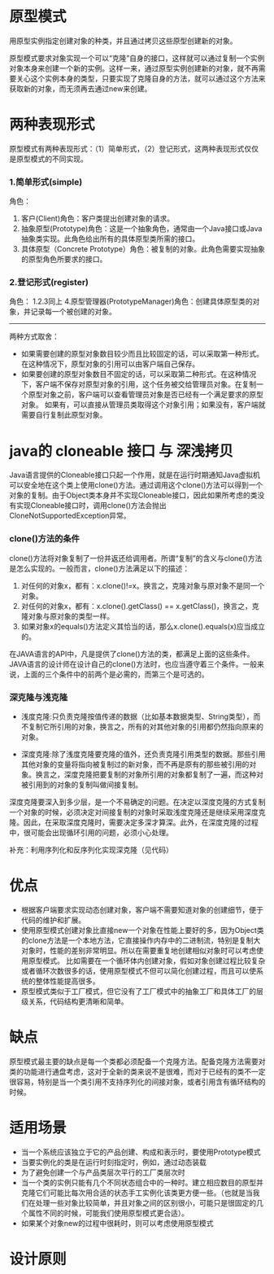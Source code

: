# 原型模式
用原型实例指定创建对象的种类，并且通过拷贝这些原型创建新的对象。

原型模式要求对象实现一个可以“克隆”自身的接口，这样就可以通过复制一个实例对象本身来创建一个新的实例。这样一来，通过原型实例创建新的对象，就不再需要关心这个实例本身的类型，只要实现了克隆自身的方法，就可以通过这个方法来获取新的对象，而无须再去通过new来创建。

# 两种表现形式
原型模式有两种表现形式：（1）简单形式，（2）登记形式，这两种表现形式仅仅是原型模式的不同实现。

### 1.简单形式(simple)
角色：
1. 客户(Client)角色：客户类提出创建对象的请求。
2. 抽象原型(Prototype)角色：这是一个抽象角色，通常由一个Java接口或Java抽象类实现。此角色给出所有的具体原型类所需的接口。
3. 具体原型（Concrete Prototype）角色：被复制的对象。此角色需要实现抽象的原型角色所要求的接口。

### 2.登记形式(register)
角色：
1.2.3同上
4.原型管理器(PrototypeManager)角色：创建具体原型类的对象，并记录每一个被创建的对象。

-------------------------
两种方式取舍：
- 如果需要创建的原型对象数目较少而且比较固定的话，可以采取第一种形式。在这种情况下，原型对象的引用可以由客户端自己保存。
- 如果要创建的原型对象数目不固定的话，可以采取第二种形式。在这种情况下，客户端不保存对原型对象的引用，这个任务被交给管理员对象。在复制一个原型对象之前，客户端可以查看管理员对象是否已经有一个满足要求的原型对象。
如果有，可以直接从管理员类取得这个对象引用；如果没有，客户端就需要自行复制此原型对象。


# java的 cloneable 接口 与 深浅拷贝
Java语言提供的Cloneable接口只起一个作用，就是在运行时期通知Java虚拟机可以安全地在这个类上使用clone()方法。通过调用这个clone()方法可以得到一个对象的复制。由于Object类本身并不实现Cloneable接口，因此如果所考虑的类没有实现Cloneable接口时，调用clone()方法会抛出CloneNotSupportedException异常。

### clone()方法的条件
clone()方法将对象复制了一份并返还给调用者。所谓“复制”的含义与clone()方法是怎么实现的。一般而言，clone()方法满足以下的描述：
1. 对任何的对象x，都有：x.clone()!=x。换言之，克隆对象与原对象不是同一个对象。
2. 对任何的对象x，都有：x.clone().getClass() == x.getClass()，换言之，克隆对象与原对象的类型一样。
3. 如果对象x的equals()方法定义其恰当的话，那么x.clone().equals(x)应当成立的。

在JAVA语言的API中，凡是提供了clone()方法的类，都满足上面的这些条件。JAVA语言的设计师在设计自己的clone()方法时，也应当遵守着三个条件。一般来说，上面的三个条件中的前两个是必需的，而第三个是可选的。

### 深克隆与浅克隆
- 浅度克隆:只负责克隆按值传递的数据（比如基本数据类型、String类型），而不复制它所引用的对象，换言之，所有的对其他对象的引用都仍然指向原来的对象。

- 深度克隆:除了浅度克隆要克隆的值外，还负责克隆引用类型的数据。那些引用其他对象的变量将指向被复制过的新对象，而不再是原有的那些被引用的对象。换言之，深度克隆把要复制的对象所引用的对象都复制了一遍，而这种对被引用到的对象的复制叫做间接复制。

深度克隆要深入到多少层，是一个不易确定的问题。在决定以深度克隆的方式复制一个对象的时候，必须决定对间接复制的对象时采取浅度克隆还是继续采用深度克隆。因此，在采取深度克隆时，需要决定多深才算深。此外，在深度克隆的过程中，很可能会出现循环引用的问题，必须小心处理。

补充：利用序列化和反序列化实现深克隆（见代码）

# 优点
- 根据客户端要求实现动态创建对象，客户端不需要知道对象的创建细节，便于代码的维护和扩展。
- 使用原型模式创建对象比直接new一个对象在性能上要好的多，因为Object类的clone方法是一个本地方法，它直接操作内存中的二进制流，特别是复制大对象时，性能的差别非常明显。所以在需要重复地创建相似对象时可以考虑使用原型模式。
比如需要在一个循环体内创建对象，假如对象创建过程比较复杂或者循环次数很多的话，使用原型模式不但可以简化创建过程，而且可以使系统的整体性能提高很多。
- 原型模式类似于工厂模式，但它没有了工厂模式中的抽象工厂和具体工厂的层级关系，代码结构更清晰和简单。

# 缺点
原型模式最主要的缺点是每一个类都必须配备一个克隆方法。配备克隆方法需要对类的功能进行通盘考虑，这对于全新的类来说不是很难，而对于已经有的类不一定很容易，特别是当一个类引用不支持序列化的间接对象，或者引用含有循环结构的时候。

# 适用场景
- 当一个系统应该独立于它的产品创建、构成和表示时，要使用Prototype模式
- 当要实例化的类是在运行时刻指定时，例如，通过动态装载
- 为了避免创建一个与产品类层次平行的工厂类层次时
- 当一个类的实例只能有几个不同状态组合中的一种时。建立相应数目的原型并克隆它们可能比每次用合适的状态手工实例化该类更方便一些。（也就是当我们在处理一些对象比较简单，并且对象之间的区别很小，可能只是很固定的几个属性不同的时候，可能我们使用原型模式更合适）。
- 如果某个对象new的过程中很耗时，则可以考虑使用原型模式

# 设计原则